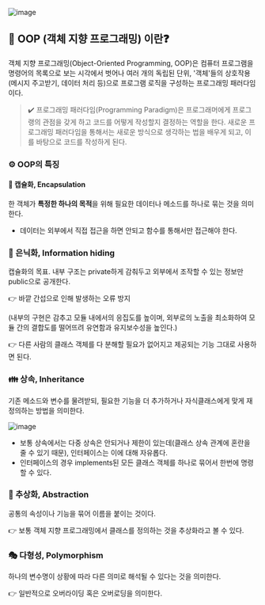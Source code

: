 ![image](https://user-images.githubusercontent.com/96826217/210249632-e2bcf2f8-5a46-45d2-a221-e202edb1d087.png)


## **🔎 OOP (객체 지향 프로그래밍) 이란❓**

객체 지향 프로그래밍(Object-Oriented Programming, OOP)은 컴퓨터 프로그램을 명령어의 목록으로 보는 시각에서 벗어나 여러 개의 독립된 단위, '객체'들의 상호작용(메시지 주고받기, 데이터 처리 등)으로 프로그램 로직을 구성하는 프로그래밍 패러다임이다.

> ✔️ 프로그래밍 패러다임(Programming Paradigm)은 프로그래머에게 프로그랭의 관점을 갖게 하고 코드를 어떻게 작성할지 결정하는 역할을 한다. 새로운 프로그래밍 패러다임을 통해서는 새로운 방식으로 생각하는 법을 배우게 되고, 이를 바탕으로 코드를 작성하게 된다.

### ⚙️ OOP의 특징

#### 💊 캡슐화, Encapsulation

한 객체가 **특정한 하나의 목적**을 위해 필요한 데이터나 메소드를 하나로 묶는 것을 의미한다.

-   데이터는 외부에서 직접 접근을 하면 안되고 함수를 통해서만 접근해야 한다.

### 🥷 은닉화, Information hiding

캡슐화의 목표. 내부 구조는 private하게 감춰두고 외부에서 조작할 수 있는 정보만 public으로 공개한다.

👉 바깥 간섭으로 인해 발생하는 오류 방지

(내부의 구현은 감추고 모듈 내에서의 응집도를 높이며, 외부로의 노출을 최소화하여 모듈 간의 결합도를 떨어뜨려 유연함과 유지보수성을 높인다.)

👉 다른 사람의 클래스 객체를 다 분해할 필요가 없어지고 제공되는 기능 그대로 사용하면 된다.

### 👪 상속, Inheritance

기존 메소드와 변수를 물려받되, 필요한 기능을 더 추가하거나 자식클래스에게 맞게 재정의하는 방법을 의미한다.

![image](https://user-images.githubusercontent.com/96826217/210249763-2391ab23-f381-4e53-9b0c-85370246c8c4.png)




-   보통 상속에서는 다중 상속은 안되거나 제한이 있는데(클래스 상속 관계에 혼란을 줄 수 있기 때문), 인터페이스는 이에 대해 자유롭다.
-   인터페이스의 경우 implements된 모든 클래스 객체를 하나로 묶어서 한번에 명령할 수 있다.

### 🥀 추상화, Abstraction

공통의 속성이나 기능을 묶어 이름을 붙이는 것이다.

👉 보통 객체 지향 프로그래밍에서 클래스를 정의하는 것을 추상화라고 볼 수 있다.

### 🎭 다형성, Polymorphism 

하나의 변수명이 상황에 따라 다른 의미로 해석될 수 있다는 것을 의미한다.

👉 일반적으로 오버라이딩 혹은 오버로딩을 의미한다.
